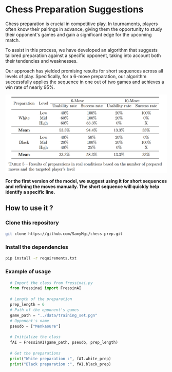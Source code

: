 # Chess Preparation Suggestions

Chess preparation is crucial in competitive play. In tournaments, players often know their pairings in advance, giving them the opportunity to study their opponent's games and gain a significant edge for the upcoming match.

To assist in this process, we have developed an algorithm that suggests tailored preparation against a specific opponent, taking into account both their tendencies and weaknesses.

Our approach has yielded promising results for short sequences across all levels of play. Specifically, for a 6-move preparation, our algorithm successfully applies the sequence in one out of two games and achieves a win rate of nearly 95%.

![Evaluation of 6-Move preparation on the next game](img/results_single_size.png)

**For the first version of the model, we suggest using it for short sequences and refining the moves manually. The short sequence will quickly help identify a specific line.**

## How to use it ?

### Clone this repository
```bash
git clone https://github.com/SamyMgi/chess-prep.git
```

### Install the dependencies
```bash
pip install -r requirements.txt
```
### Example of usage

```python
  # Import the class from fressinai.py
  from fressinai import FressinAI

  # Length of the preparation
  prep_length = 6
  # Path of the opponent's games 
  game_path = "../data/training_set.pgn"
  # Opponent's name
  pseudo = ["Menkaoure"]

  # Initialize the class
  fAI = FressinAI(game_path, pseudo, prep_length)
  
  # Get the preparations
  print("White preparation :", fAI.white_prep)
  print("Black preparation :", fAI.black_prep)
```
